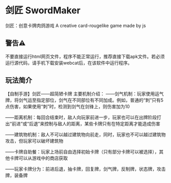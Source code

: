 # 剑匠 SwordMaker
剑匠：创意卡牌肉鸽游戏
A creative card-rougelike game made by js

## 警告⚠️
不要直接运行html网页文件，程序不能正常运行，推荐直接下载apk文件。若必须运行源代码，请手机下载安装webcat后，在该软件中运行程序。

## 玩法简介
【自制手游】剑匠——超简陋卡牌
主要机制介绍：
——剑气机制：玩家使用运气牌，将剑气运至指定部位，剑气在不同部位有不同加成。例如，普通的“刺”只有5点伤害，如果使用“刺”时，检测到剑气在剑锋上，则伤害加为10

——距离机制：每回合结束时，敌人向玩家前进一步，玩家也可以在出牌阶段打出“前进”或“后退”来控制与敌人的距离，某些卡牌只有在特定距离才能造成伤害

——建筑物机制：敌人不可以越过建筑物向前走，同时，玩家也不可以越过建筑物攻击，但玩家可以破坏建筑物

——卡牌自助餐：玩家上场前自由选择初始卡牌（只有部分卡牌可以被选择），其他卡牌可以从游戏中的商店获取


——玩家卡牌分为：前进后退，抽卡牌，回复牌，剑气牌，反制牌，状态牌，攻击牌，装备牌
